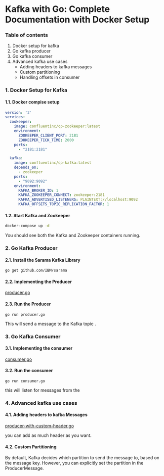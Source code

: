 # Kafka with Go: Complete Documentation with Docker Setup

### Table of contents
1. Docker setup for kafka
2. Go kafka producer
3. Go kafka consumer
4. Advanced kafka use cases
   - Adding headers to kafka messages
   - Custom partitioning
   - Handling offsets in consumer


### 1. Docker Setup for Kafka
#### 1.1. Docker compise setup
```yaml
version: '2'
services:
  zookeeper:
    image: confluentinc/cp-zookeeper:latest
    environment:
      ZOOKEEPER_CLIENT_PORT: 2181
      ZOOKEEPER_TICK_TIME: 2000
    ports:
      - "2181:2181"

  kafka:
    image: confluentinc/cp-kafka:latest
    depends_on:
      - zookeeper
    ports:
      - "9092:9092"
    environment:
      KAFKA_BROKER_ID: 1
      KAFKA_ZOOKEEPER_CONNECT: zookeeper:2181
      KAFKA_ADVERTISED_LISTENERS: PLAINTEXT://localhost:9092
      KAFKA_OFFSETS_TOPIC_REPLICATION_FACTOR: 1

```

#### 1.2. Start Kafka and Zookeeper
```bash
docker-compose up -d
```
You should see both the Kafka and Zookeeper containers running.

### 2. Go Kafka Producer

#### 2.1. Install the Sarama Kafka Library

```bash
go get github.com/IBM/sarama
```

#### 2.2. Implementing the Producer
[producer.go](https://github.com/shabrul2451/Kafka-with-go/blob/main/producer/producer.go)

#### 2.3. Run the Producer

```
go run producer.go
```

This will send a message to the Kafka topic <kafka-topic>.

### 3. Go Kafka Consumer

#### 3.1. Implementing the consumer

[consumer.go](https://github.com/matiassingers/awesome-readme)

#### 3.2. Run the consumer
```
go run consumer.go
```
this will listen for messages from the <kafka-topic>

### 4. Advanced kafka use cases

#### 4.1. Adding headers to kafka Messages

[producer-with-custom-header.go](https://github.com/matiassingers/awesome-readme)

you can add as much header as you want.

#### 4.2. Custom Partitioning

By default, Kafka decides which partition to send the message to, based on the message key. However, you can explicitly set the partition in the ProducerMessage.
